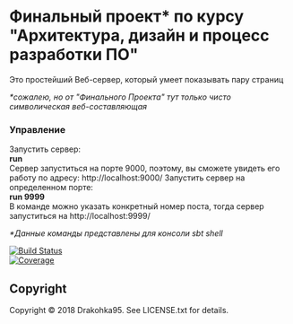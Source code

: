 # Финальный проект* по курсу "Архитектура, дизайн и процесс разработки ПО" 
Это простейший Веб-сервер, который умеет показывать пару страниц 
  
  _*сожалею, но от "Финального Проекта" тут только чисто символическая веб-составляющая_

### Управление
Запустить сервер:  
  **run**    
  Сервер запуститься на порте 9000, поэтому, вы сможете увидеть его работу по адресу: http://localhost:9000/
Запустить сервер на определенном порте:  
  **run 9999**   
  В команде можно указать конкретный номер поста, тогда сервер запуститься на http://localhost:9999/
  
  _*Данные команды представлены для консоли sbt shell_
  
[![Build Status](https://travis-ci.org/Drakohka95/MyFirstServer.svg?branch=master)](https://travis-ci.org/Drakohka95/MyFirstServer)  
[![Coverage](https://codecov.io/gh/Drakohka95/MyFirstServer/branch/master/graph/badge.svg)](https://codecov.io/gh/Drakohka95/MyFirstServer)

## Copyright

Copyright © 2018 Drakohka95. See LICENSE.txt for details.
